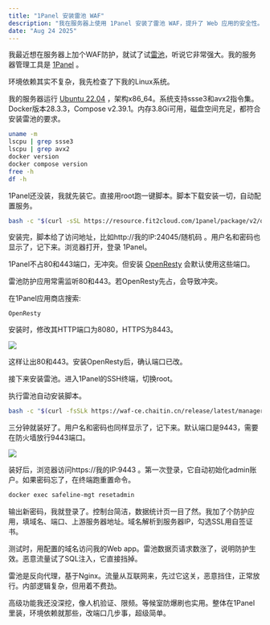 ```yaml
---
title: "1Panel 安装雷池 WAF"
description: "我在服务器上使用 1Panel 安装了雷池 WAF，提升了 Web 应用的安全性。通过简洁的一键脚本安装，配置 OpenResty 端口避免冲突，最终成功部署了防护。雷池 WAF 能有效阻挡 SQL 注入等攻击，配置过程简单，几步就能完成。本文分享了安装过程、配置技巧及防护效果，适合有一定技术基础的用户参考，帮助加固服务器安全。"
date: "Aug 24 2025"
---
```

我最近想在服务器上加个WAF防护，就试了试[雷池](https://waf-ce.chaitin.cn)，听说它非常强大。我的服务器管理工具是 [1Panel](https://1panel.cn) 。

环境依赖其实不复杂，我先检查了下我的Linux系统。

我的服务器运行 [Ubuntu 22.04](https://releases.ubuntu.com/jammy) ，架构x86_64。系统支持ssse3和avx2指令集。Docker版本28.3.3，Compose v2.39.1。内存3.8Gi可用，磁盘空间充足，都符合安装雷池的要求。

```bash
uname -m
lscpu | grep ssse3
lscpu | grep avx2
docker version
docker compose version
free -h
df -h
```

1Panel还没装，我就先装它。直接用root跑一键脚本。脚本下载安装一切，自动配置服务。

```bash
bash -c "$(curl -sSL https://resource.fit2cloud.com/1panel/package/v2/quick_start.sh)"
```

安装完，脚本给了访问地址，比如http://我的IP:24045/随机码 。用户名和密码也显示了，记下来。浏览器打开，登录 1Panel。

1Panel不占80和443端口，无冲突。但安装 [OpenResty](https://openresty.org/cn) 会默认使用这些端口。

雷池防护应用常需监听80和443。若OpenResty先占，会导致冲突。

在1Panel应用商店搜索:

```
OpenResty
```

安装时，修改其HTTP端口为8080，HTTPS为8443。

![](https://i.284628.xyz/FenS37I4.webp)

这样让出80和443。安装OpenResty后，确认端口已改。

接下来安装雷池。进入1Panel的SSH终端，切换root。

执行雷池自动安装脚本。

```bash
bash -c "$(curl -fsSLk https://waf-ce.chaitin.cn/release/latest/manager.sh)"
```

三分钟就装好了。用户名和密码也同样显示了，记下来。默认端口是9443，需要在防火墙放行9443端口。

![](https://i.284628.xyz/zcVRoQO8.webp)

装好后，浏览器访问https://我的IP:9443 。第一次登录，它自动初始化admin账户。如果密码忘了，在终端跑重置命令。

```bash
docker exec safeline-mgt resetadmin
```

输出新密码，我就登录了。控制台简洁，数据统计页一目了然。我加了个防护应用，填域名、端口、上游服务器地址。域名解析到服务器IP，勾选SSL用自签证书。

测试时，用配置的域名访问我的Web app。雷池数据页请求数涨了，说明防护生效。恶意流量试了SQL注入，它直接挡掉。

雷池是反向代理，基于Nginx。流量从互联网来，先过它这关，恶意挡住，正常放行。内部逻辑复杂，但用着不费劲。

高级功能我还没深挖，像人机验证、限频。等候室防爆刷也实用。整体在1Panel里装，环境依赖就那些，改端口几步事，超级简单。